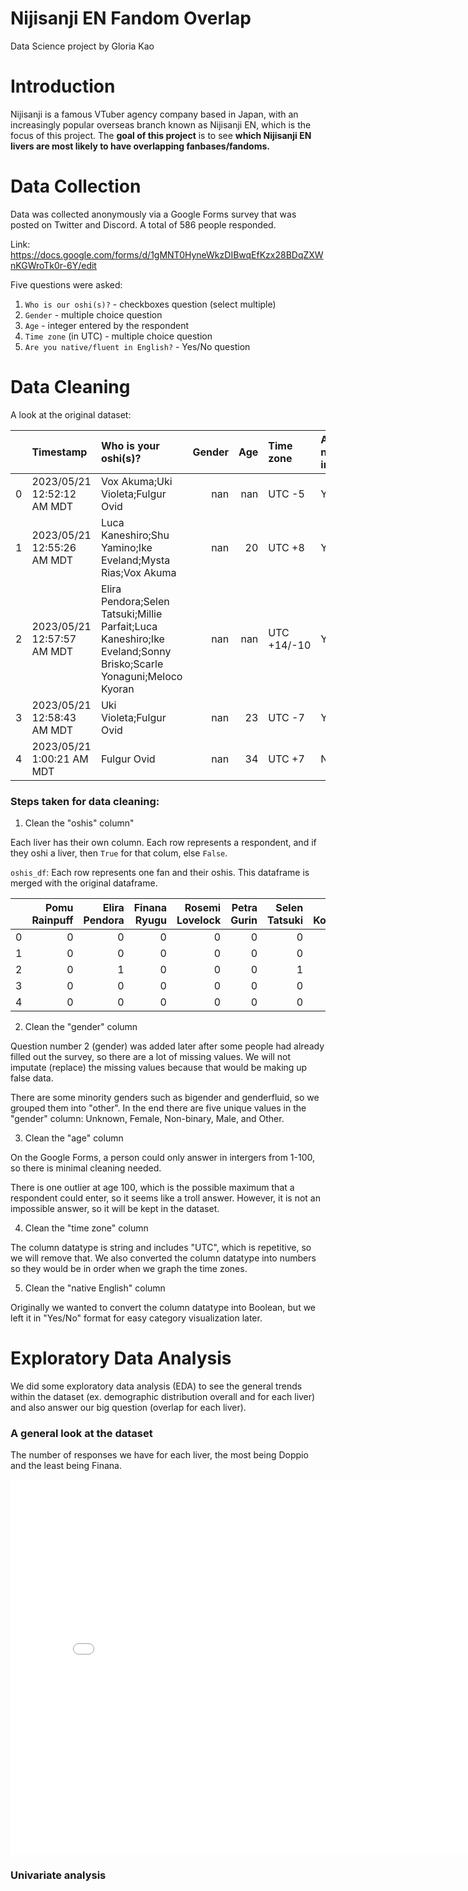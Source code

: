 # Nijisanji EN Fandom Overlap

Data Science project by Gloria Kao

# Introduction

Nijisanji is a famous VTuber agency company based in Japan, with an increasingly popular overseas branch known as Nijisanji EN, which is the focus of this project. The **goal of this project** is to see **which Nijisanji EN livers are most likely to have overlapping fanbases/fandoms.**


# Data Collection

Data was collected anonymously via a Google Forms survey that was posted on Twitter and Discord. A total of 586 people responded. 

Link: https://docs.google.com/forms/d/1gMNT0HyneWkzDIBwqEfKzx28BDqZXWnKGWroTk0r-6Y/edit

Five questions were asked:
1. `Who is our oshi(s)?` - checkboxes question (select multiple)
2. `Gender` - multiple choice question
3. `Age` - integer entered by the respondent
4. `Time zone` (in UTC) - multiple choice question
5. `Are you native/fluent in English?` - Yes/No question


# Data Cleaning

A look at the original dataset:

|    | Timestamp                  | Who is your oshi(s)?                                                                                             |   Gender |   Age | Time zone   | Are you native/fluent in English?   |
|---:|:---------------------------|:-----------------------------------------------------------------------------------------------------------------|---------:|------:|:------------|:------------------------------------|
|  0 | 2023/05/21 12:52:12 AM MDT | Vox Akuma;Uki Violeta;Fulgur Ovid                                                                                |      nan |   nan | UTC -5      | Yes                                 |
|  1 | 2023/05/21 12:55:26 AM MDT | Luca Kaneshiro;Shu Yamino;Ike Eveland;Mysta Rias;Vox Akuma                                                       |      nan |    20 | UTC +8      | Yes                                 |
|  2 | 2023/05/21 12:57:57 AM MDT | Elira Pendora;Selen Tatsuki;Millie Parfait;Luca Kaneshiro;Ike Eveland;Sonny Brisko;Scarle Yonaguni;Meloco Kyoran |      nan |   nan | UTC +14/-10 | Yes                                 |
|  3 | 2023/05/21 12:58:43 AM MDT | Uki Violeta;Fulgur Ovid                                                                                          |      nan |    23 | UTC -7      | Yes                                 |
|  4 | 2023/05/21 1:00:21 AM MDT  | Fulgur Ovid                                                                                                      |      nan |    34 | UTC +7      | No                                  |


### Steps taken for data cleaning:

1. Clean the "oshis" column"

Each liver has their own column. Each row represents a respondent, and if they oshi a liver, then `True` for that colum, else `False`.

`oshis_df`: Each row represents one fan and their oshis. This dataframe is merged with the original dataframe.

|    |   Pomu Rainpuff |   Elira Pendora |   Finana Ryugu |   Rosemi Lovelock |   Petra Gurin |   Selen Tatsuki |   Nina Kosaka |   Millie Parfait |   Enna Alouette |   Reimu Endou |   Luca Kaneshiro |   Shu Yamino |   Ike Eveland |   Mysta Rias |   Vox Akuma |   Sonny Brisko |   Uki Violeta |   Alban Knox |   Fulgur Ovid |   Maria Marionette |   Kyo Kaneko |   Aia Amare |   Aster Arcadia |   Scarle Yonaguni |   Ren Zotto |   Doppio Dropscythe |   Meloco Kyoran |   Hex Haywire |   Kotoka Torahime |   Ver Vermillion |
|---:|----------------:|----------------:|---------------:|------------------:|--------------:|----------------:|--------------:|-----------------:|----------------:|--------------:|-----------------:|-------------:|--------------:|-------------:|------------:|---------------:|--------------:|-------------:|--------------:|-------------------:|-------------:|------------:|----------------:|------------------:|------------:|--------------------:|----------------:|--------------:|------------------:|-----------------:|
|  0 |               0 |               0 |              0 |                 0 |             0 |               0 |             0 |                0 |               0 |             0 |                0 |            0 |             0 |            0 |           1 |              0 |             1 |            0 |             1 |                  0 |            0 |           0 |               0 |                 0 |           0 |                   0 |               0 |             0 |                 0 |                0 |
|  1 |               0 |               0 |              0 |                 0 |             0 |               0 |             0 |                0 |               0 |             0 |                1 |            1 |             1 |            1 |           1 |              0 |             0 |            0 |             0 |                  0 |            0 |           0 |               0 |                 0 |           0 |                   0 |               0 |             0 |                 0 |                0 |
|  2 |               0 |               1 |              0 |                 0 |             0 |               1 |             0 |                1 |               0 |             0 |                1 |            0 |             1 |            0 |           0 |              1 |             0 |            0 |             0 |                  0 |            0 |           0 |               0 |                 1 |           0 |                   0 |               1 |             0 |                 0 |                0 |
|  3 |               0 |               0 |              0 |                 0 |             0 |               0 |             0 |                0 |               0 |             0 |                0 |            0 |             0 |            0 |           0 |              0 |             1 |            0 |             1 |                  0 |            0 |           0 |               0 |                 0 |           0 |                   0 |               0 |             0 |                 0 |                0 |
|  4 |               0 |               0 |              0 |                 0 |             0 |               0 |             0 |                0 |               0 |             0 |                0 |            0 |             0 |            0 |           0 |              0 |             0 |            0 |             1 |                  0 |            0 |           0 |               0 |                 0 |           0 |                   0 |               0 |             0 |                 0 |                0 |


2. Clean the "gender" column

Question number 2 (gender) was added later after some people had already filled out the survey, so there are a lot of missing values. We will not imputate (replace) the missing values because that would be making up false data.

There are some minority genders such as bigender and genderfluid, so we grouped them into "other". In the end there are five unique values in the "gender" column: Unknown, Female, Non-binary, Male, and Other. 


3. Clean the "age" column

On the Google Forms, a person could only answer in intergers from 1-100, so there is minimal cleaning needed. 

There is one outlier at age 100, which is the possible maximum that a respondent could enter, so it seems like a troll answer. However, it is not an impossible answer, so it will be kept in the dataset. 


4. Clean the "time zone" column

The column datatype is string and includes "UTC", which is repetitive, so we will remove that. We also converted the column datatype into numbers so they would be in order when we graph the time zones. 


5. Clean the "native English" column

Originally we wanted to convert the column datatype into Boolean, but we left it in "Yes/No" format for easy category visualization later. 


# Exploratory Data Analysis

We did some exploratory data analysis (EDA) to see the general trends within the dataset (ex. demographic distribution overall and for each liver) and also answer our big question (overlap for each liver).

### A general look at the dataset

The number of responses we have for each liver, the most being Doppio and the least being Finana. 

<iframe src="visualization/responses count by liver.png" width=800 height=600 frameBorder=0></iframe>


### Univariate analysis